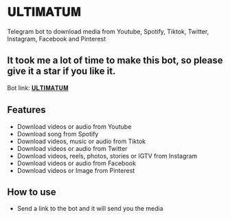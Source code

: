 # 𝐔𝐋𝐓𝐈𝐌𝐀𝐓𝐔𝐌

Telegram bot to download media from Youtube, Spotify, Tiktok, Twitter, Instagram, Facebook and Pinterest

## It took me a lot of time to make this bot, so please give it a star if you like it.

Bot link: [𝐔𝐋𝐓𝐈𝐌𝐀𝐓𝐔𝐌](https://t.me/UltimatumV1_bot)

## Features

-   Download videos or audio from Youtube
-   Download song from Spotify
-   Download videos, music or audio from Tiktok
-   Download videos or audio from Twitter
-   Download videos, reels, photos, stories or IGTV from Instagram
-   Download videos or audio from Facebook
-   Download videos or Image from Pinterest

## How to use

-   Send a link to the bot and it will send you the media
